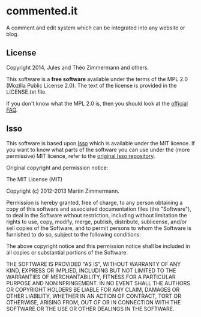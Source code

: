 commented.it
============

A comment and edit system which can be integrated into any website or blog.

License
-------

Copyright 2014, Jules and Théo Zimmermann and others.

This software is a **free software** available under the terms of the MPL 2.0 (Mozilla Public License 2.0).
The text of the license is provided in the LICENSE.txt file.

If you don't know what the MPL 2.0 is, then you should look at the
[official FAQ](https://www.mozilla.org/MPL/2.0/FAQ.html).

Isso
----

This software is based upon [Isso](https://github.com/posativ/isso) which is available under the MIT licence.
If you want to know what parts of the software you can use under the (more permissive) MIT licence, refer
to the [original Isso repository](https://github.com/posativ/isso).

Original copyright and permission notice:

The MIT License (MIT)

Copyright (c) 2012-2013 Martin Zimmermann.

Permission is hereby granted, free of charge, to any person obtaining a copy
of this software and associated documentation files (the "Software"), to deal
in the Software without restriction, including without limitation the rights
to use, copy, modify, merge, publish, distribute, sublicense, and/or sell
copies of the Software, and to permit persons to whom the Software is
furnished to do so, subject to the following conditions:

The above copyright notice and this permission notice shall be included in
all copies or substantial portions of the Software.

THE SOFTWARE IS PROVIDED "AS IS", WITHOUT WARRANTY OF ANY KIND, EXPRESS OR
IMPLIED, INCLUDING BUT NOT LIMITED TO THE WARRANTIES OF MERCHANTABILITY,
FITNESS FOR A PARTICULAR PURPOSE AND NONINFRINGEMENT. IN NO EVENT SHALL THE
AUTHORS OR COPYRIGHT HOLDERS BE LIABLE FOR ANY CLAIM, DAMAGES OR OTHER
LIABILITY, WHETHER IN AN ACTION OF CONTRACT, TORT OR OTHERWISE, ARISING FROM,
OUT OF OR IN CONNECTION WITH THE SOFTWARE OR THE USE OR OTHER DEALINGS IN
THE SOFTWARE.



